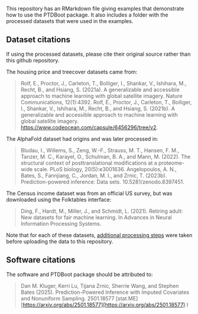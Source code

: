 This repository has an RMarkdown file giving examples that demonstrate how to use the PTDBoot package. It also includes a folder with the processed datasets that were used in the examples.

## Dataset citations

If using the processed datasets, please cite their original source rather than this github repository.

The housing price and treecover datasets came from: 
> Rolf, E., Proctor, J., Carleton, T., Bolliger, I., Shankar, V., Ishihara, M., Recht, B., and
Hsiang, S. (2021a). A generalizable and accessible approach to machine learning with
global satellite imagery. Nature Communications, 12(1):4392.
> Rolf, E., Proctor, J., Carleton, T., Bolliger, I., Shankar, V., Ishihara, M., Recht, B., and
Hsiang, S. (2021b). A generalizable and accessible approach to machine learning with
global satellite imagery. https://www.codeocean.com/capsule/6456296/tree/v2.


The AlphaFold dataset had origins and was later processed in:
> Bludau, I., Willems, S., Zeng, W.-F., Strauss, M. T., Hansen, F. M., Tanzer, M. C., Karayel,
O., Schulman, B. A., and Mann, M. (2022). The structural context of posttranslational
modifications at a proteome-wide scale. PLoS biology, 20(5):e3001636.
> Angelopoulos, A. N., Bates, S., Fannjiang, C., Jordan, M. I., and Zrnic, T. (2023b).
Prediction-powered inference: Data sets. 10.5281/zenodo.8397451.

The Census income dataset was from an official US survey, but was downloaded using the Folktables interface:
> Ding, F., Hardt, M., Miller, J., and Schmidt, L. (2021). Retiring adult: New datasets for
fair machine learning. In Advances in Neural Information Processing Systems.

Note that for each of these datasets, [additional processing steps](https://github.com/DanKluger/Predict-Then-Debias_Bootstrap/blob/main/Datasets/ReadAndProcessData.Rmd) were taken before uploading the data to this repository. 

## Software citations

The software and PTDBoot package should be attributed to:

> Dan M. Kluger, Kerri Lu, Tijana Zrnic, Sherrie Wang, and Stephen Bates (2025). Prediction-Powered Inference with Imputed Covariates and Nonuniform Sampling. 2501.18577 [stat.ME]  [https://arxiv.org/abs/2501.18577](https://arxiv.org/abs/2501.18577)
I

